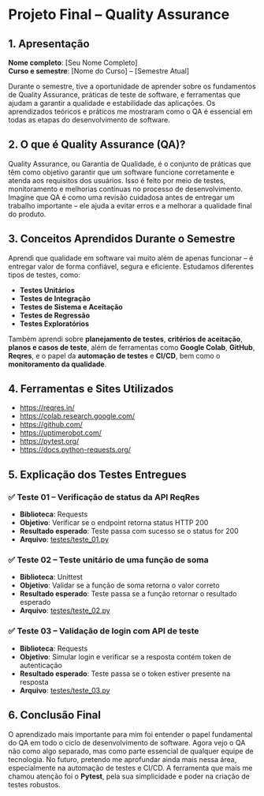 # Projeto Final – Quality Assurance

## 1. Apresentação
**Nome completo**: [Seu Nome Completo]  
**Curso e semestre**: [Nome do Curso] – [Semestre Atual]

Durante o semestre, tive a oportunidade de aprender sobre os fundamentos de Quality Assurance, práticas de teste de software, e ferramentas que ajudam a garantir a qualidade e estabilidade das aplicações. Os aprendizados teóricos e práticos me mostraram como o QA é essencial em todas as etapas do desenvolvimento de software.

## 2. O que é Quality Assurance (QA)?

Quality Assurance, ou Garantia de Qualidade, é o conjunto de práticas que têm como objetivo garantir que um software funcione corretamente e atenda aos requisitos dos usuários. Isso é feito por meio de testes, monitoramento e melhorias contínuas no processo de desenvolvimento. Imagine que QA é como uma revisão cuidadosa antes de entregar um trabalho importante – ele ajuda a evitar erros e a melhorar a qualidade final do produto.

## 3. Conceitos Aprendidos Durante o Semestre

Aprendi que qualidade em software vai muito além de apenas funcionar – é entregar valor de forma confiável, segura e eficiente. Estudamos diferentes tipos de testes, como:
- **Testes Unitários**
- **Testes de Integração**
- **Testes de Sistema e Aceitação**
- **Testes de Regressão**
- **Testes Exploratórios**

Também aprendi sobre **planejamento de testes**, **critérios de aceitação**, **planos e casos de teste**, além de ferramentas como **Google Colab**, **GitHub**, **Reqres**, e o papel da **automação de testes** e **CI/CD**, bem como o **monitoramento da qualidade**.

## 4. Ferramentas e Sites Utilizados
- https://reqres.in/  
- https://colab.research.google.com/  
- https://github.com/  
- https://uptimerobot.com/  
- https://pytest.org/  
- https://docs.python-requests.org/  

## 5. Explicação dos Testes Entregues

### ✅ Teste 01 – Verificação de status da API ReqRes
- **Biblioteca**: Requests  
- **Objetivo**: Verificar se o endpoint retorna status HTTP 200  
- **Resultado esperado**: Teste passa com sucesso se o status for 200  
- **Arquivo**: [testes/teste_01.py](testes/teste_01.py)

### ✅ Teste 02 – Teste unitário de uma função de soma
- **Biblioteca**: Unittest  
- **Objetivo**: Validar se a função de soma retorna o valor correto  
- **Resultado esperado**: Teste passa se a função retornar o resultado esperado  
- **Arquivo**: [testes/teste_02.py](testes/teste_02.py)

### ✅ Teste 03 – Validação de login com API de teste
- **Biblioteca**: Requests  
- **Objetivo**: Simular login e verificar se a resposta contém token de autenticação  
- **Resultado esperado**: Teste passa se o token estiver presente na resposta  
- **Arquivo**: [testes/teste_03.py](testes/teste_03.py)

## 6. Conclusão Final

O aprendizado mais importante para mim foi entender o papel fundamental do QA em todo o ciclo de desenvolvimento de software. Agora vejo o QA não como algo separado, mas como parte essencial de qualquer equipe de tecnologia. No futuro, pretendo me aprofundar ainda mais nessa área, especialmente na automação de testes e CI/CD. A ferramenta que mais me chamou atenção foi o **Pytest**, pela sua simplicidade e poder na criação de testes robustos.

